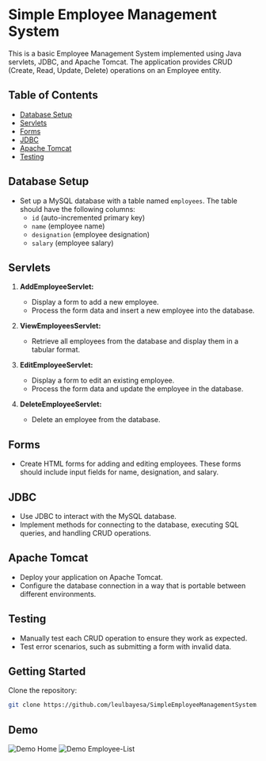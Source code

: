 # Simple Employee Management System

This is a basic Employee Management System implemented using Java servlets, JDBC, and Apache Tomcat. The application provides CRUD (Create, Read, Update, Delete) operations on an Employee entity.

## Table of Contents

- [Database Setup](#database-setup)
- [Servlets](#servlets)
- [Forms](#forms)
- [JDBC](#jdbc)
- [Apache Tomcat](#apache-tomcat)
- [Testing](#testing)

## Database Setup

- Set up a MySQL database with a table named `employees`. The table should have the following columns:
  - `id` (auto-incremented primary key)
  - `name` (employee name)
  - `designation` (employee designation)
  - `salary` (employee salary)

## Servlets

1. **AddEmployeeServlet:**
   - Display a form to add a new employee.
   - Process the form data and insert a new employee into the database.

2. **ViewEmployeesServlet:**
   - Retrieve all employees from the database and display them in a tabular format.

3. **EditEmployeeServlet:**
   - Display a form to edit an existing employee.
   - Process the form data and update the employee in the database.

4. **DeleteEmployeeServlet:**
   - Delete an employee from the database.

## Forms

- Create HTML forms for adding and editing employees. These forms should include input fields for name, designation, and salary.

## JDBC

- Use JDBC to interact with the MySQL database.
- Implement methods for connecting to the database, executing SQL queries, and handling CRUD operations.

## Apache Tomcat

- Deploy your application on Apache Tomcat.
- Configure the database connection in a way that is portable between different environments.

## Testing

- Manually test each CRUD operation to ensure they work as expected.
- Test error scenarios, such as submitting a form with invalid data.

## Getting Started

Clone the repository:
```bash
git clone https://github.com/leulbayesa/SimpleEmployeeManagementSystem.git
```

## Demo

![Demo Home](https://github.com/LeulBayesa/SimpleEmployeeManagementSystem/blob/master/Img/Home.png)
![Demo Employee-List ](https://github.com/LeulBayesa/SimpleEmployeeManagementSystem/blob/master/Img/Employees-list.png)


